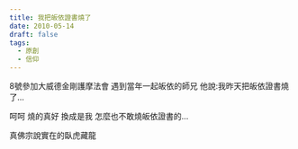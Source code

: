 ```yaml
---
title: 我把皈依證書燒了
date: 2010-05-14
draft: false
tags:
  - 原創
  - 信仰
---
```

8號參加大威德金剛護摩法會
遇到當年一起皈依的師兄
他說:我昨天把皈依證書燒了...

呵呵
燒的真好
換成是我
怎麼也不敢燒皈依證書的...

真佛宗說實在的臥虎藏龍